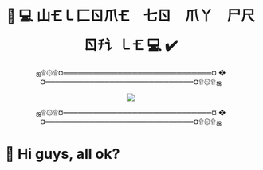<body>
  
  <div>
    <h1 align="center"> 🔘 💻 山🝗㇄⼕ㄖ爪🝗 七ㄖ 爪丫 尸尺ㄖﾁ讠㇄🝗 💻 ✔️ </h1>
    <p align="center"> ஜ۩۞۩¤══════════════════════════════¤ ❖ ¤══════════════════════════════¤۩۞۩ஜ </p>
  </div>
  
  <div>
    <p align="center">
      <img src="https://user-images.githubusercontent.com/93040363/149045061-5daa6ccc-c2a6-45f0-8fb7-82f2755e32b5.gif" style="">
    </p>
    <p align="center"> ஜ۩۞۩¤══════════════════════════════¤ ❖ ¤══════════════════════════════¤۩۞۩ஜ </p>
  </div>
  
  <h1> 🥇 Hi guys, all ok? </h1>
  
</body>
